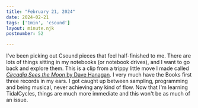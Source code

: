 ```yaml
---
title: "February 21, 2024"
date: 2024-02-21
tags: ['1min', 'csound']
layout: minute.njk
postnumber: 52

---
```


I've been picking out Csound pieces that feel half-finished to me. There are lots of things sitting in my notebooks (or notebook drives), and I want to go back and explore them. This is a clip from a trippy little move I made called [*Circadia Sees the Moon* by Dave Hanagan](https://www.youtube.com/watch?v=qbEthtMXC3c).  I very much have the Books first three records in my ears. I got caught up between sampling, programming and being musical, never achieving any kind of flow. Now that I'm learning TidalCycles, things are much more immediate and this won't be as much of an issue.
